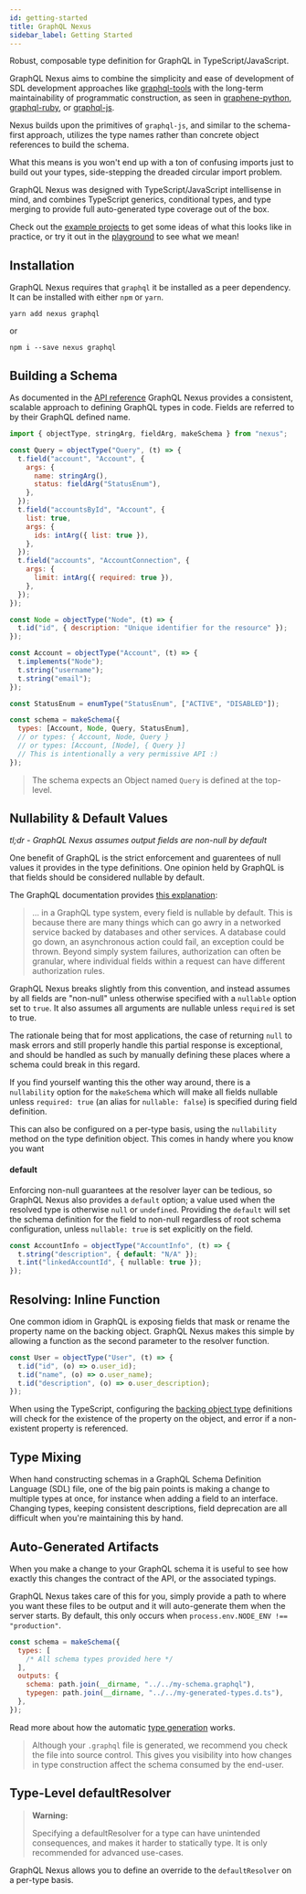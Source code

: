 ```yaml
---
id: getting-started
title: GraphQL Nexus
sidebar_label: Getting Started
---
```


Robust, composable type definition for GraphQL in TypeScript/JavaScript.

GraphQL Nexus aims to combine the simplicity and ease of development of SDL development approaches like [graphql-tools](https://www.apollographql.com/docs/graphql-tools/generate-schema.html) with the long-term maintainability of programmatic construction, as seen in [graphene-python](https://docs.graphene-python.org/en/latest/), [graphql-ruby](https://github.com/rmosolgo/graphql-ruby), or [graphql-js](https://github.com/graphql/graphql-js).

Nexus builds upon the primitives of `graphql-js`, and similar to the schema-first approach, utilizes the type names rather than concrete object references to build the schema.

What this means is you won't end up with a ton of confusing imports just to build out your types, side-stepping the dreaded circular import problem.

GraphQL Nexus was designed with TypeScript/JavaScript intellisense in mind, and combines TypeScript generics, conditional types, and type merging to provide full auto-generated type coverage out of the box.

Check out the [example projects](https://github.com/graphql-nexus/nexus/tree/develop/examples) to get some ideas of what this looks like in practice, or try it out in the [playground](../playground) to see what we mean!

## Installation

GraphQL Nexus requires that `graphql` it be installed as a peer dependency. It can be installed with either `npm` or `yarn`.

`yarn add nexus graphql`

or

`npm i --save nexus graphql`

## Building a Schema

As documented in the [API reference](../api-reference) GraphQL Nexus provides a consistent, scalable approach to defining GraphQL types in code. Fields are referred to by their GraphQL defined name.

```js
import { objectType, stringArg, fieldArg, makeSchema } from "nexus";

const Query = objectType("Query", (t) => {
  t.field("account", "Account", {
    args: {
      name: stringArg(),
      status: fieldArg("StatusEnum"),
    },
  });
  t.field("accountsById", "Account", {
    list: true,
    args: {
      ids: intArg({ list: true }),
    },
  });
  t.field("accounts", "AccountConnection", {
    args: {
      limit: intArg({ required: true }),
    },
  });
});

const Node = objectType("Node", (t) => {
  t.id("id", { description: "Unique identifier for the resource" });
});

const Account = objectType("Account", (t) => {
  t.implements("Node");
  t.string("username");
  t.string("email");
});

const StatusEnum = enumType("StatusEnum", ["ACTIVE", "DISABLED"]);

const schema = makeSchema({
  types: [Account, Node, Query, StatusEnum],
  // or types: { Account, Node, Query }
  // or types: [Account, [Node], { Query }]
  // This is intentionally a very permissive API :)
});
```

> The schema expects an Object named `Query` is defined at the top-level.

## Nullability & Default Values

_tl;dr - GraphQL Nexus assumes output fields are non-null by default_

One benefit of GraphQL is the strict enforcement and guarentees of null values it provides in the type definitions. One opinion held by GraphQL is that fields should be considered nullable by default.

The GraphQL documentation provides [this explanation](https://graphql.org/learn/best-practices/#nullability):

> ... in a GraphQL type system, every field is nullable by default. This is because there are many things which can go awry in a networked service backed by databases and other services. A database could go down, an asynchronous action could fail, an exception could be thrown. Beyond simply system failures, authorization can often be granular, where individual fields within a request can have different authorization rules.

GraphQL Nexus breaks slightly from this convention, and instead assumes by all fields are "non-null" unless otherwise specified with a `nullable` option set to `true`. It also assumes all arguments are nullable unless `required` is set to true.

The rationale being that for most applications, the case of returning `null` to mask errors and still properly handle this partial response is exceptional, and should be handled as such by manually defining these places where a schema could break in this regard.

If you find yourself wanting this the other way around, there is a `nullability` option for the `makeSchema` which will make all fields nullable unless `required: true` (an alias for `nullable: false`) is specified during field definition.

This can also be configured on a per-type basis, using the `nullability` method on the type definition object. This comes in handy where you know you want

#### default

Enforcing non-null guarantees at the resolver layer can be tedious, so GraphQL Nexus also provides a `default` option; a value used when the resolved type is otherwise `null` or `undefined`. Providing the `default` will set the schema definition for the field to non-null regardless of root schema configuration, unless `nullable: true` is set explicitly on the field.

```ts
const AccountInfo = objectType("AccountInfo", (t) => {
  t.string("description", { default: "N/A" });
  t.int("linkedAccountId", { nullable: true });
});
```

## Resolving: Inline Function

One common idiom in GraphQL is exposing fields that mask or rename the property name on the backing object. GraphQL Nexus makes this simple by allowing a function as the second parameter to the resolver function.

```ts
const User = objectType("User", (t) => {
  t.id("id", (o) => o.user_id);
  t.id("name", (o) => o.user_name);
  t.id("description", (o) => o.user_description);
});
```

When using the TypeScript, configuring the [backing object type](type-generation.md#backing-types) definitions will check for the existence of the property on the object, and error if a non-existent property is referenced.

## Type Mixing

When hand constructing schemas in a GraphQL Schema Definition Language (SDL) file, one of the big pain points is making a change to multiple types at once, for instance when adding a field to an interface. Changing types, keeping consistent descriptions, field deprecation are all difficult when you're maintaining this by hand.

## Auto-Generated Artifacts

When you make a change to your GraphQL schema it is useful to see how exactly this changes the contract of the API, or the associated typings.

GraphQL Nexus takes care of this for you, simply provide a path to where you want these files to be output and it will auto-generate them when the server starts. By default, this only occurs when `process.env.NODE_ENV !== "production"`.

```js
const schema = makeSchema({
  types: [
    /* All schema types provided here */
  ],
  outputs: {
    schema: path.join(__dirname, "../../my-schema.graphql"),
    typegen: path.join(__dirname, "../../my-generated-types.d.ts"),
  },
});
```

Read more about how the automatic [type generation](type-generation.md) works.

<blockquote class="good">
Although your <code>.graphql</code> file is generated, we recommend you check the file into source control. This gives you visibility into how changes in type construction affect the schema consumed by the end-user.
</blockquote>

## Type-Level defaultResolver

<blockquote class="warn">
<b>Warning:</b>

Specifying a defaultResolver for a type can have unintended consequences, and makes it harder to statically type. It is only recommended for advanced use-cases.

</blockquote>

GraphQL Nexus allows you to define an override to the `defaultResolver` on a per-type basis.
